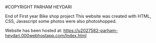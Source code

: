 #COPYRIGHT PARHAM HEYDARI

End of First year Bike shop project
This website was created with HTML, CSS, Javascript some photos were also photoshopped.

Website has been hosted at: https://u2027582-parham-heydari.000webhostapp.com/Index.html


